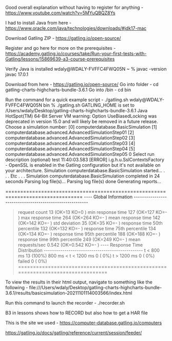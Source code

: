 Good overall explanation without having to register for anything -
https://www.youtube.com/watch?v=5MYuQBQZ8Ys

I had to install Java from here - https://www.oracle.com/java/technologies/downloads/#jdk17-mac

Download Gatling ZIP -
https://gatling.io/open-source/

Register and go here for more on the prerequisites -
https://academy.gatling.io/courses/take/Run-your-first-tests-with-Gatling/lessons/15869639-a3-course-prerequisites 


Verify Java is installed
wdaly@WDALY-FVFFC4FWQ05N ~ % javac -version
javac 17.0.1

Download from here - https://gatling.io/open-source/
Go into folder - cd gatling-charts-highcharts-bundle-3.6.1 
Go into /bin - cd bin

Run the command for a quick example script - ./gatling.sh
wdaly@WDALY-FVFFC4FWQ05N bin % ./gatling.sh
GATLING_HOME is set to /Users/wdaly/Desktop/gatling-charts-highcharts-bundle-3.6.1
Java HotSpot(TM) 64-Bit Server VM warning: Option UseBiasedLocking was deprecated in version 15.0 and will likely be removed in a future release.
Choose a simulation number:
     [0] computerdatabase.BasicSimulation
     [1] computerdatabase.advanced.AdvancedSimulationStep01
     [2] computerdatabase.advanced.AdvancedSimulationStep02
     [3] computerdatabase.advanced.AdvancedSimulationStep03
     [4] computerdatabase.advanced.AdvancedSimulationStep04
     [5] computerdatabase.advanced.AdvancedSimulationStep05
0
Select run description (optional)
test
11:40:03.583 [ERROR] i.g.h.u.SslContextsFactory - OpenSSL is enabled in the Gatling configuration but it's not available on your architecture.
Simulation computerdatabase.BasicSimulation started...
. . .
Etc . . .
Simulation computerdatabase.BasicSimulation completed in 24 seconds
Parsing log file(s)...
Parsing log file(s) done
Generating reports...

================================================================================
---- Global Information --------------------------------------------------------
> request count                                         13 (OK=13     KO=0     )
> min response time                                    127 (OK=127    KO=-     )
> max response time                                    264 (OK=264    KO=-     )
> mean response time                                   142 (OK=142    KO=-     )
> std deviation                                         35 (OK=35     KO=-     )
> response time 50th percentile                        132 (OK=132    KO=-     )
> response time 75th percentile                        134 (OK=134    KO=-     )
> response time 95th percentile                        188 (OK=188    KO=-     )
> response time 99th percentile                        249 (OK=249    KO=-     )
> mean requests/sec                                  0.542 (OK=0.542  KO=-     )
---- Response Time Distribution ------------------------------------------------
> t < 800 ms                                            13 (100%)
> 800 ms < t < 1200 ms                                   0 (  0%)
> t > 1200 ms                                            0 (  0%)
> failed                                                 0 (  0%)
================================================================================

To view the results in their html output, navigate to something like the following - file:///Users/wdaly/Desktop/gatling-charts-highcharts-bundle-3.6.1/results/basicsimulation-20211101114003566/index.html

Run this command to launch the recorder - ​​./recorder.sh

B3 in lessons shows how to RECORD but also how to get a HAR file

This is the site we used - https://computer-database.gatling.io/computers 

https://gatling.io/docs/gatling/reference/current/session/feeder/ 

